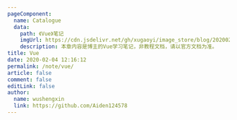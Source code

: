 ```yaml
---
pageComponent:
  name: Catalogue
  data:
    path: 《Vue》笔记
    imgUrl: https://cdn.jsdelivr.net/gh/xugaoyi/image_store/blog/20200204143633.png
    description: 本章内容是博主的Vue学习笔记，非教程文档，请以官方文档为准。
title: Vue
date: 2020-02-04 12:16:12
permalink: /note/vue/
article: false
comment: false
editLink: false
author:
  name: wushengxin
  link: https://github.com/Aiden124578
---
```

